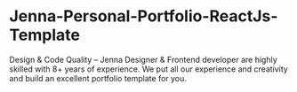 # Jenna-Personal-Portfolio-ReactJs-Template
Design &amp; Code Quality – Jenna Designer &amp; Frontend developer are highly skilled with 8+ years of experience. We put all our experience and creativity and build an excellent portfolio template for you.
